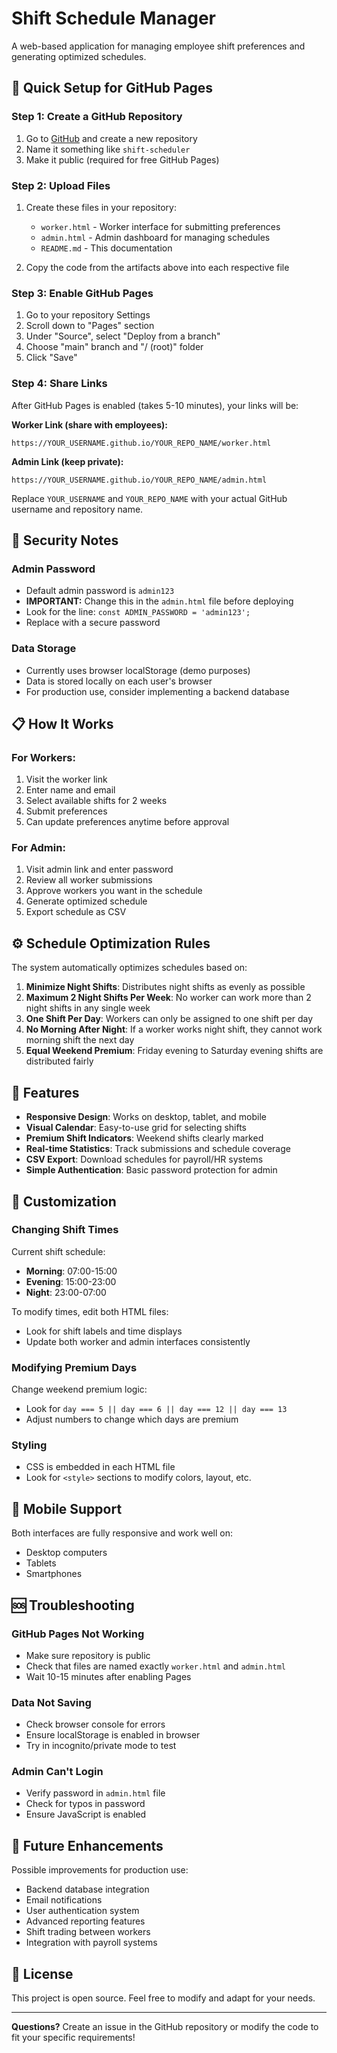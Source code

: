 # Shift Schedule Manager

A web-based application for managing employee shift preferences and generating optimized schedules.

## 🚀 Quick Setup for GitHub Pages

### Step 1: Create a GitHub Repository
1. Go to [GitHub](https://github.com) and create a new repository
2. Name it something like `shift-scheduler` 
3. Make it public (required for free GitHub Pages)

### Step 2: Upload Files
1. Create these files in your repository:
   - `worker.html` - Worker interface for submitting preferences
   - `admin.html` - Admin dashboard for managing schedules
   - `README.md` - This documentation

2. Copy the code from the artifacts above into each respective file

### Step 3: Enable GitHub Pages
1. Go to your repository Settings
2. Scroll down to "Pages" section
3. Under "Source", select "Deploy from a branch"
4. Choose "main" branch and "/ (root)" folder
5. Click "Save"

### Step 4: Share Links
After GitHub Pages is enabled (takes 5-10 minutes), your links will be:

**Worker Link (share with employees):**
```
https://YOUR_USERNAME.github.io/YOUR_REPO_NAME/worker.html
```

**Admin Link (keep private):**
```
https://YOUR_USERNAME.github.io/YOUR_REPO_NAME/admin.html
```

Replace `YOUR_USERNAME` and `YOUR_REPO_NAME` with your actual GitHub username and repository name.

## 🔐 Security Notes

### Admin Password
- Default admin password is `admin123`
- **IMPORTANT:** Change this in the `admin.html` file before deploying
- Look for the line: `const ADMIN_PASSWORD = 'admin123';`
- Replace with a secure password

### Data Storage
- Currently uses browser localStorage (demo purposes)
- Data is stored locally on each user's browser
- For production use, consider implementing a backend database

## 📋 How It Works

### For Workers:
1. Visit the worker link
2. Enter name and email
3. Select available shifts for 2 weeks
4. Submit preferences
5. Can update preferences anytime before approval

### For Admin:
1. Visit admin link and enter password
2. Review all worker submissions
3. Approve workers you want in the schedule
4. Generate optimized schedule
5. Export schedule as CSV

## ⚙️ Schedule Optimization Rules

The system automatically optimizes schedules based on:

1. **Minimize Night Shifts**: Distributes night shifts as evenly as possible
2. **Maximum 2 Night Shifts Per Week**: No worker can work more than 2 night shifts in any single week
3. **One Shift Per Day**: Workers can only be assigned to one shift per day
4. **No Morning After Night**: If a worker works night shift, they cannot work morning shift the next day
5. **Equal Weekend Premium**: Friday evening to Saturday evening shifts are distributed fairly

## 🎨 Features

- **Responsive Design**: Works on desktop, tablet, and mobile
- **Visual Calendar**: Easy-to-use grid for selecting shifts
- **Premium Shift Indicators**: Weekend shifts clearly marked
- **Real-time Statistics**: Track submissions and schedule coverage
- **CSV Export**: Download schedules for payroll/HR systems
- **Simple Authentication**: Basic password protection for admin

## 🔧 Customization

### Changing Shift Times
Current shift schedule:
- **Morning**: 07:00-15:00
- **Evening**: 15:00-23:00  
- **Night**: 23:00-07:00

To modify times, edit both HTML files:
- Look for shift labels and time displays
- Update both worker and admin interfaces consistently

### Modifying Premium Days
Change weekend premium logic:
- Look for `day === 5 || day === 6 || day === 12 || day === 13`
- Adjust numbers to change which days are premium

### Styling
- CSS is embedded in each HTML file
- Look for `<style>` sections to modify colors, layout, etc.

## 📱 Mobile Support

Both interfaces are fully responsive and work well on:
- Desktop computers
- Tablets
- Smartphones

## 🆘 Troubleshooting

### GitHub Pages Not Working
- Make sure repository is public
- Check that files are named exactly `worker.html` and `admin.html`
- Wait 10-15 minutes after enabling Pages

### Data Not Saving
- Check browser console for errors
- Ensure localStorage is enabled in browser
- Try in incognito/private mode to test

### Admin Can't Login
- Verify password in `admin.html` file
- Check for typos in password
- Ensure JavaScript is enabled

## 🔮 Future Enhancements

Possible improvements for production use:
- Backend database integration
- Email notifications
- User authentication system
- Advanced reporting features
- Shift trading between workers
- Integration with payroll systems

## 📄 License

This project is open source. Feel free to modify and adapt for your needs.

---

**Questions?** Create an issue in the GitHub repository or modify the code to fit your specific requirements!
